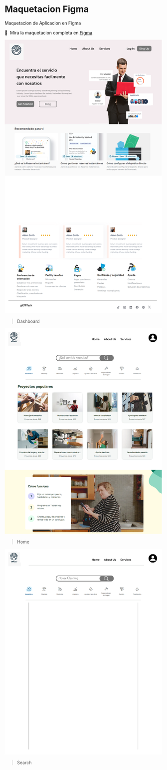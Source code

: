 # Maquetacion Figma

Maquetacion de Aplicacion en Figma

📄 &nbsp;Mira la maquetacion completa en [Figma](https://www.figma.com/design/Ym42QFVVZqWad7SS1V6l92/Arquitectura?node-id=0-1&node-type=canvas&t=SUF7jDf3QnbPSrPL-0)

![Landing Page](images/image.png)
> Dashboard

![Dashboard](images/image2.png)
> Home

![Dashboard](images/image3.png)
> Search